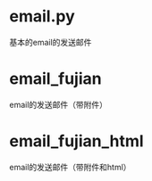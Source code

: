 # email.py  
基本的email的发送邮件

# email_fujian
email的发送邮件（带附件）

# email_fujian_html
email的发送邮件（带附件和html）

